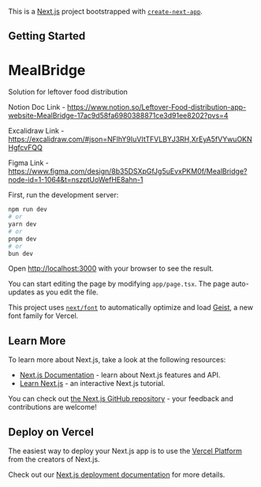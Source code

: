 This is a [Next.js](https://nextjs.org) project bootstrapped with [`create-next-app`](https://nextjs.org/docs/app/api-reference/cli/create-next-app).

## Getting Started

# MealBridge
Solution for leftover food distribution

Notion Doc Link - https://www.notion.so/Leftover-Food-distribution-app-website-MealBridge-17ac9d58fa6980388871ce3d91ee8202?pvs=4

Excalidraw Link - https://excalidraw.com/#json=NFlhY9IuVItTFVLBYJ3RH,XrEyA5fVYwuOKNHgfcvFQQ

Figma Link - https://www.figma.com/design/8b35DSXpGfJg5uEvxPKM0f/MealBridge?node-id=1-1064&t=nszptUoWefHE8ahn-1



First, run the development server:

```bash
npm run dev
# or
yarn dev
# or
pnpm dev
# or
bun dev
```

Open [http://localhost:3000](http://localhost:3000) with your browser to see the result.

You can start editing the page by modifying `app/page.tsx`. The page auto-updates as you edit the file.

This project uses [`next/font`](https://nextjs.org/docs/app/building-your-application/optimizing/fonts) to automatically optimize and load [Geist](https://vercel.com/font), a new font family for Vercel.

## Learn More

To learn more about Next.js, take a look at the following resources:

- [Next.js Documentation](https://nextjs.org/docs) - learn about Next.js features and API.
- [Learn Next.js](https://nextjs.org/learn) - an interactive Next.js tutorial.

You can check out [the Next.js GitHub repository](https://github.com/vercel/next.js) - your feedback and contributions are welcome!

## Deploy on Vercel

The easiest way to deploy your Next.js app is to use the [Vercel Platform](https://vercel.com/new?utm_medium=default-template&filter=next.js&utm_source=create-next-app&utm_campaign=create-next-app-readme) from the creators of Next.js.

Check out our [Next.js deployment documentation](https://nextjs.org/docs/app/building-your-application/deploying) for more details.
